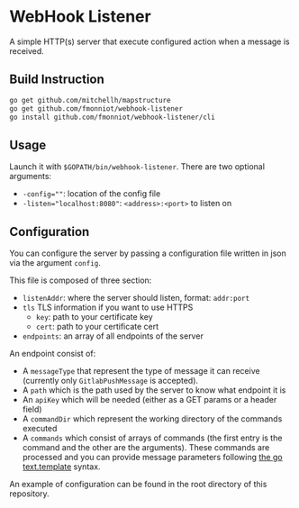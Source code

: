 # WebHook Listener

A simple HTTP(s) server that execute configured action when a message is received.

## Build Instruction

```sh
go get github.com/mitchellh/mapstructure
go get github.com/fmonniot/webhook-listener
go install github.com/fmonniot/webhook-listener/cli
```

## Usage

Launch it with `$GOPATH/bin/webhook-listener`. There are two optional arguments:

- `-config=""`: location of the config file
- `-listen="localhost:8080"`: `<address>:<port>` to listen on

## Configuration

You can configure the server by passing a configuration file written in json via
the argument `config`.

This file is composed of three section:

- `listenAddr`: where the server should listen, format: `addr:port`
- `tls` TLS information if you want to use HTTPS
  - `key`: path to your certificate key
  - `cert`: path to your certificate cert
- `endpoints`: an array of all endpoints of the server

An endpoint consist of:

- A `messageType` that represent the type of message it can receive (currently only
  `GitlabPushMessage` is accepted).
- A `path` which is the path used by the server to know what endpoint it is
- An `apiKey` which will be needed (either as a GET params or a header field)
- A `commandDir` which represent the working directory of the commands executed
- A `commands` which consist of arrays of commands (the first entry is the
  command and the other are the arguments). These commands are processed and you
  can provide message parameters following [the go text.template][1] syntax.

An example of configuration can be found in the root directory of this repository.

[1]: https://golang.org/pkg/text/template/
